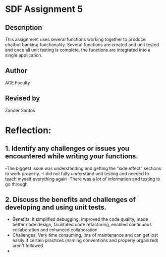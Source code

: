 # SDF Assignment 5

## Description
This assignment uses several functions working together to produce chatbot banking functionality.  Several functions 
are created and unit tested and once all unit testing is 
complete, the functions are integrated into a single application.

## Author
ACE Faculty

## Revised by
Zander Santos

# Reflection:
## 1. Identify any challenges or issues you encountered while writing your functions.
-The biggest issue was understanding and getting the "side.effect" sections to work properly.
-I did not fully understand unit testing and needed to teach myself everything again
-There was a lot of information and testing to go through
## 2. Discuss the benefits and challenges of developing and using unit tests.
- Benefits: It simplified debugging, improved the code quality, made better code design, facilitated code refactoring, enabled continuous collaboration and enhanced collaboration
- Challenges: Very time consuming, lots of maintenance and can get lost easily if certain practices (naming conventions and properly organized) aren't followed  
- 